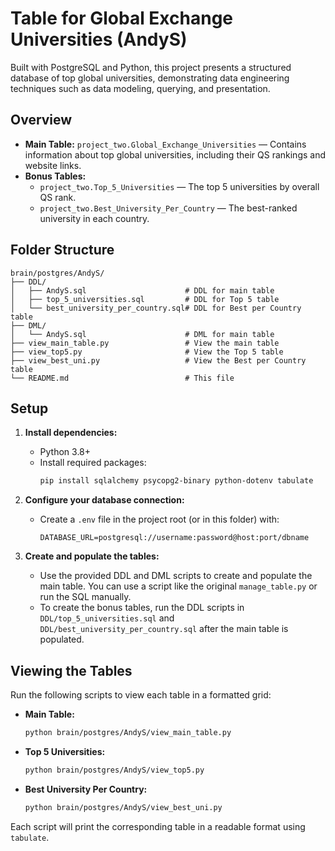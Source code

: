 # Table for Global Exchange Universities (AndyS)

Built with PostgreSQL and Python, this project presents a structured database of top global universities, demonstrating data engineering techniques such as data modeling, querying, and presentation.

## Overview

- **Main Table:** `project_two.Global_Exchange_Universities` — Contains information about top global universities, including their QS rankings and website links.
- **Bonus Tables:**
  - `project_two.Top_5_Universities` — The top 5 universities by overall QS rank.
  - `project_two.Best_University_Per_Country` — The best-ranked university in each country.

## Folder Structure

```
brain/postgres/AndyS/
├── DDL/
│   ├── AndyS.sql                      # DDL for main table
│   ├── top_5_universities.sql         # DDL for Top 5 table
│   └── best_university_per_country.sql# DDL for Best per Country table
├── DML/
│   └── AndyS.sql                      # DML for main table
├── view_main_table.py                 # View the main table
├── view_top5.py                       # View the Top 5 table
├── view_best_uni.py                   # View the Best per Country table
└── README.md                          # This file
```

## Setup

1. **Install dependencies:**
   - Python 3.8+
   - Install required packages:
     ```sh
     pip install sqlalchemy psycopg2-binary python-dotenv tabulate
     ```
2. **Configure your database connection:**
   - Create a `.env` file in the project root (or in this folder) with:
     ```
     DATABASE_URL=postgresql://username:password@host:port/dbname
     ```

3. **Create and populate the tables:**
   - Use the provided DDL and DML scripts to create and populate the main table. You can use a script like the original `manage_table.py` or run the SQL manually.
   - To create the bonus tables, run the DDL scripts in `DDL/top_5_universities.sql` and `DDL/best_university_per_country.sql` after the main table is populated.

## Viewing the Tables

Run the following scripts to view each table in a formatted grid:

- **Main Table:**
  ```sh
  python brain/postgres/AndyS/view_main_table.py
  ```
- **Top 5 Universities:**
  ```sh
  python brain/postgres/AndyS/view_top5.py
  ```
- **Best University Per Country:**
  ```sh
  python brain/postgres/AndyS/view_best_uni.py
  ```

Each script will print the corresponding table in a readable format using `tabulate`.